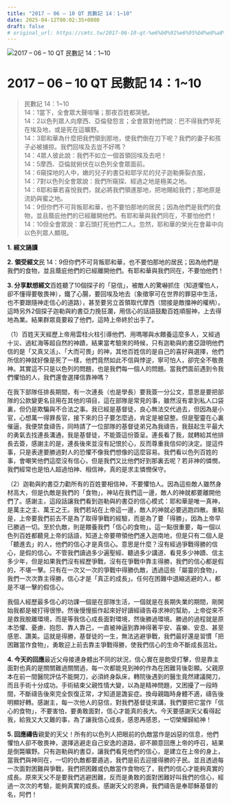 ```yaml
---
title: "2017 – 06 – 10 QT 民數記 14：1~10"
date: 2025-04-12T00:02:35+0800
draft: false
# original_url: https://cmtc.tw/2017-06-10-qt-%e6%b0%91%e6%95%b8%e8%a8%98-14%ef%bc%9a110
---
```


![2017 – 06 – 10 QT 民數記 14：1~10](/images/qt.jpg   "2017 – 06 – 10 QT 民數記 14：1~10")

# 2017 – 06 – 10 QT 民數記 14：1~10

> 民數記 14：1~10  
> 14：1當下，全會眾大聲喧嚷；那夜百姓都哭號。  
> 14：2以色列眾人向摩西、亞倫發怨言；全會眾對他們說：巴不得我們早死在埃及地，或是死在這曠野。  
> 14：3耶和華為什麼把我們領到那地，使我們倒在刀下呢？我們的妻子和孩子必被擄掠。我們回埃及去豈不好嗎？  
> 14：4眾人彼此說：我們不如立一個首領回埃及去吧！  
> 14：5摩西、亞倫就俯伏在以色列全會眾面前。  
> 14：6窺探地的人中，嫩的兒子約書亞和耶孚尼的兒子迦勒撕裂衣服，  
> 14：7對以色列全會眾說：我們所窺探、經過之地是極美之地。  
> 14：8耶和華若喜悅我們，就必將我們領進那地，把地賜給我們；那地原是流奶與蜜之地。  
> 14：9但你們不可背叛耶和華，也不要怕那地的居民；因為他們是我們的食物，並且蔭庇他們的已經離開他們。有耶和華與我們同在，不要怕他們！  
> 14：10但全會眾說：拿石頭打死他們二人。忽然，耶和華的榮光在會幕中向以色列眾人顯現。

**1.** **經文誦讀**

**2.** **領受經文**民 14：9但你們不可背叛耶和華，也不要怕那地的居民；因為他們是我們的食物，並且蔭庇他們的已經離開他們。有耶和華與我們同在，不要怕他們！

**3. 分享默想經文**百姓聽了10個探子的「惡信」，被敵人的驚嚇抓住（知道懼怕人，卻不懂得要敬畏神），鐵了心腸，要回埃及地去（象徵寧可在世界的罪惡中生活，也不要跟隨神走信心的道路），甚至要另立首領取代摩西（間接是敵擋神的權柄）。這時另外2個探子迦勒與約書亞力挽狂瀾，用信心的話語鼓勵百姓順服神，上去得地為業。結果群眾竟要殺了他們，這時上帝終於出手了。

（1）百姓天天經歷上帝用雲柱火柱引導他們、用嗎哪與水餵養這麼多人，又經過十災、過紅海等超自然的神蹟，結果當考驗來的時候，只有迦勒與約書亞證明他們信的是「又真又活」、「大而可畏」的神，其他百姓信的是自己的喜好與選擇，他們所信的神就好像是死了一樣，他們竟然如此不信與悖逆，寧可怕人，卻完全不敬畏神。其實這不只是以色列的問題，也是我們每一個人的問題。當我們面前遇到令我們懼怕的人，我們還會選擇信靠神嗎？

在我下部隊任排長期間，有一次連長（也是學長）要我簽一分公文，意思是要把部隊的公款變更名目用在其他的項目，這在部隊是常見的事，雖然沒有拿到私人口袋裏，但仍是欺騙與不合法之事。我已經是基督徒，良心無法交代過去，但因為是小官，心想萬一得罪長官，接下來的日子要怎麼過，肯定是被惡整。但是聖靈在心裏催逼，我便禁食禱告，同時請了一位部隊的基督徒弟兄為我禱告，我鼓起生平最大的勇氣去找連長溝通，我是基督徒，不能簽這份簽呈。連長看了我，就轉給其他排長去簽，感謝主的是，連長後來並沒有記恨於心，反而尊重我信仰的決定。提這件事，只是表達要勝過對人的恐懼不像我們想像的這麼容易。我們看以色列百姓的事，會嘲笑他們這麼沒有信心，但是我們又比他們好到那裏去呢？若非神的憐憫，我們經常也是怕人超過怕神、相信神，真的是求主憐憫保守。

（2）迦勒與約書亞力勸所有的百姓要相信神，不要懼怕人。因為這些敵人雖然身材高大，但是仇敵是我們的「食物」，神站在我們這一邊，敵人的神就都要離開他們了。感謝主，這段話讓我們看到迦勒與約書亞的信心模式：耶和華是唯一真神，是萬主之主、萬王之王。我們若站在上帝這一邊，敵人的神就必要逃跑四散。重點是，上帝要我們前去不是為了取得爭戰的經驗，而是為了要「得勝」，因為上帝早已勝過一切。至於仇敵，則是餵養我們「信心的食物」。這一點很重要，每一個以色列百姓都聽見上帝的話語，知道上帝要帶領他們進入迦南地，但是只有二個人是「聽進去」的人，他們的信心才是真信心。意思是什麼？沒有經過爭戰得勝的信心，是假的信心。不管我們讀過多少遍聖經、聽過多少講道、看見多少神蹟、信主多少年，但是如果我們沒有經歷爭戰，沒有在爭戰中靠主得勝，我們的信心都是假的，不堪一擊。只有在一次又一次的爭戰中得勝仇敵，透過這些「屬靈的食物」，我們一次次靠主得勝，信心才是「真正的成長」。任何在困難中退縮逃避的人，都是不堪一擊的假信心。

我個人經歷最多信心的功課一個是在部隊生活，一個就是在長期失業的期間，剛開始我都是被打得很慘。然後慢慢振作起來好好讀經禱告尋求神的幫助，上帝從來不是救我脫離環境，而是等我信心成長面對環境，然後勝過環境。勝過的過程就是原本恐懼、憂慮、抱怨、靠人靠己，一直被神逼到靠神得著平安、喜樂、安息、甚至感恩、讚美。這就是得勝，基督徒的一生，無法逃避爭戰，我們最好還是習慣「把困難當作食物」，勇敢迎上前去靠主爭戰得勝，使我們信心的生命不斷成長茁壯。

**4. 今天的回應**最近父母接連身體出不同的狀況，信心實在是飽受打擊，但是靠主面對也真的是關關難過關關過，每一次都能見到神的作為在困難背後彰顯。父親原本在前一間醫院評估不能開刀，必須終身臥床，轉院後遇到的醫生竟然建議開刀，而且手術十分成功。手術結束父親性情大變，以為是精神問題，又困擾了一段時間，不斷禱告後來完全恢復正常，才知道是譫妄症。換母親臨時身體不適，禱告後明顯好轉。感謝主，每一次他人的惡信，對我們基督徒來講，我們要把它當作「信心的食物」，不要害怕，要勇敢面對，信心才能真的長大。今天要感謝天父看得起我，給我又大又難的事，為了讓我信心成長，感恩再感恩，一切榮耀歸給神！

**5. 回應禱告**親愛的天父！所有的以色列人把眼前的仇敵當作是凶惡的信息，他們懼怕人卻不敬畏神，選擇逃避走自己安逸的道路，卻不願意回應上帝的呼召，結果是倒斃曠野。只有迦勒與約書亞，讓我們看見他們的信心，是建立在上帝的身上，當我們與神同在，一切的仇敵都要遁逃，我們是前去迎接得勝的子民。並且透過每一次面對困難與爭戰，我們把困難或仇敵當作食物吃了，我們的信心才能夠真實的成長。原來天父不是要我們逃避困難，反而是勇敢的面對困難好叫我們的信心，經過一次次的考驗，能夠真實的成長。感謝天父的恩典，我們禱告是奉耶穌基督的名，阿們！